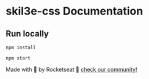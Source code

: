 # skil3e-css Documentation

## Run locally
```
npm install
```
```
npm start
```

Made with 💜 by Rocketseat :wave: [check our community!](https://discordapp.com/invite/gCRAFhc)
